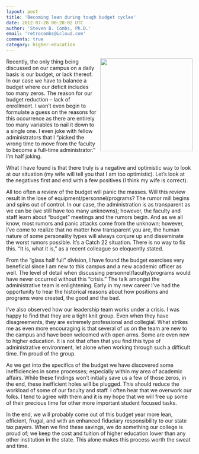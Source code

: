```yaml
---
layout: post
title: 'Becoming lean during tough budget cycles'
date: 2012-07-28 00:20:02 UTC
author: 'Steven B. Combs, Ph.D.'
email: 'retrocombs@icloud.com'
comments: true
category: higher-education
---
```


<img style="margin-left: 10px; margin-bottom: 10px;" src="http://2.bp.blogspot.com/-z7dOYiDPVxo/UASGpbHYsPI/AAAAAAAA-uY/dzo9twLy7yI/s200/Calculator-Red.jpg" align="right" width="250" />Recently, the only thing being discussed on our campus on a daily basis is our budget, or lack thereof. In our case we have to balance a budget where our deficit includes too many zeros. The reason for our budget reduction – lack of enrollment. I won’t even begin to formulate a guess on the reasons for this occurrence as there are entirely too many variables to nail it down to a single one.  I even joke with fellow administrators that I “picked the wrong time to move from the faculty to become a full-time administrator.” I’m half joking.

What I have found is that there truly is a negative and optimistic way to look at our situation (my wife will tell you that I am too optimistic). Let’s look at the negatives first and end with a few positives (I think my wife is correct).

All too often a review of the budget will panic the masses. Will this review result in the lose of equipment/personnel/programs? The rumor mill begins and spins out of control. In our case, the administration is as transparent as we can be (we still have too many unknowns); however, the faculty and staff learn about “budget” meetings and the rumors begin. And as we all know, most rumors and panic attacks come from the unknown; however, I’ve come to realize that no matter how transparent you are, the human nature of some personality types will always conjure up and disseminate the worst rumors possible. It’s a Catch 22 situation. There is no way to fix this. “It is, what it is,” as a recent colleague so eloquently stated.

From the “glass half full” division, I have found the budget exercises very beneficial since I am new to this campus and a new academic officer as well. The level of detail when discussing personnel/faculty/programs would have never occurred without this “crisis.” The talk amongst the administrative team is enlightening. Early in my new career I’ve had the opportunity to hear the historical reasons about how positions and programs were created, the good and the bad.

I’ve also observed how our leadership team works under a crisis. I was happy to find that they are a tight knit group. Even when they have disagreements, they are extremely professional and collegial. What strikes me as even more encouraging is that several of us on the team are new to the campus and have been welcomed with open arms. Some are even new to higher education. It is not that often that you find this type of administrative environment, let alone when working through such a difficult time. I’m proud of the group.

As we get into the specifics of the budget we have discovered some inefficiencies in some processes; especially within my area of academic affairs. While these findings won’t initially save us a few of those zeros, in the end, these inefficient holes will be plugged. This should reduce the workload of some of our faculty and staff. I often hear that we overwork our folks. I tend to agree with them and it is my hope that we will free up some of their precious time for other more important student focused tasks.

In the end, we will probably come out of this budget year more lean, efficient, frugal, and with an enhanced fiduciary responsibility to our state tax payers. When we find these savings, we do something our college is proud of; we keep the cost and tuition of higher education lower than any other institution in the state. This alone makes this process worth the sweat and time.
